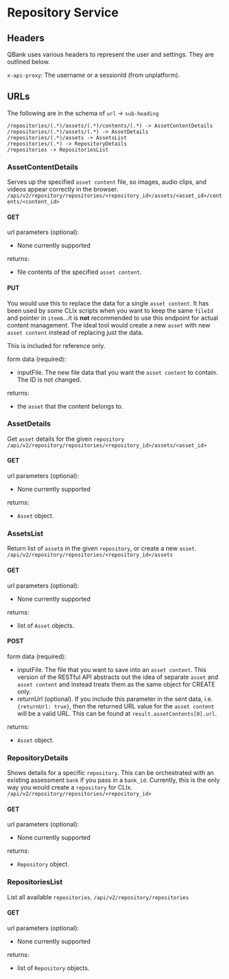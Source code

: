 # Repository Service

## Headers

QBank uses various headers to represent the user and settings. They are outlined below.

`x-api-proxy`: The username or a sessionId (from unplatform).

## URLs

The following are in the schema of `url` -> `sub-heading`

```
/repositories/(.*)/assets/(.*)/contents/(.*) -> AssetContentDetails
/repositories/(.*)/assets/(.*) -> AssetDetails
/repositories/(.*)/assets -> AssetsList
/repositories/(.*) -> RepositoryDetails
/repositories -> RepositoriesList
```

### AssetContentDetails

Serves up the specified `asset content` file, so images, audio clips,
and videos appear correctly in the browser.
`/api/v2/repository/repositories/<repository_id>/assets/<asset_id>/contents/<content_id>`

#### GET

url parameters (optional):
  - None currently supported

returns:
  - file contents of the specified `asset content`.

#### PUT

You would use this to replace the data for a single `asset content`.
It has been used by some CLIx scripts when you want to keep the same `fileId` and
pointer in `item`s...it is **not** recommended to use this endpoint for
actual content management. The ideal tool would create a new `asset` with
new `asset content` instead of replacing just the data.

This is included for reference only.

form data (required):
  - inputFile. The new file data that you want the `asset content` to
               contain. The ID is not changed.

returns:
  - the `asset` that the content belongs to.

### AssetDetails

Get `asset` details for the given `repository`
`/api/v2/repository/repositories/<repository_id>/assets/<asset_id>`

#### GET

url parameters (optional):
  - None currently supported

returns:
  - `Asset` object.

### AssetsList

Return list of `asset`s in the given `repository`, or create a new
`asset`.
`/api/v2/repository/repositories/<repository_id>/assets`

#### GET

url parameters (optional):
  - None currently supported

returns:
  - list of `Asset` objects.

#### POST

form data (required):
  - inputFile. The file that you want to save into an `asset content`.
               This version of the RESTful API abstracts out the idea
               of separate `asset` and `asset content` and instead treats
               them as the same object for CREATE only.
  - returnUrl (optional). If you include this parameter in the sent data, i.e.
                          `{returnUrl: true}`, then the returned URL value
                          for the `asset content` will be a valid URL.
                          This can be found at `result.assetContents[0].url`.

returns:
  - `Asset` object.

### RepositoryDetails

Shows details for a specific `repository`. This can be orchestrated with an
existing assessment `bank` if you pass in a `bank_id`. Currently, this is
the only way you would create a `repository` for CLIx.
`/api/v2/repository/repositories/<repository_id>`

#### GET

url parameters (optional):
  - None currently supported

returns:
  - `Repository` object.

### RepositoriesList

List all available `repositories`.
`/api/v2/repository/repositories`

#### GET

url parameters (optional):
  - None currently supported

returns:
  - list of `Repository` objects.